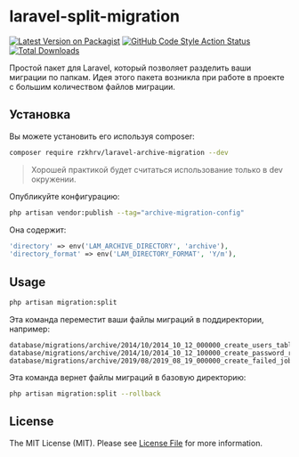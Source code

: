 # laravel-split-migration

[![Latest Version on Packagist](https://img.shields.io/packagist/v/rzkhrv/laravel-archive-migration.svg?style=flat-square)](https://packagist.org/packages/rzkhrv/laravel-archive-migration)
[![GitHub Code Style Action Status](https://img.shields.io/github/actions/workflow/status/rzkhrv/laravel-archive-migration/fix-php-code-style-issues.yml?branch=main&label=code%20style&style=flat-square)](https://github.com/rzkhrv/laravel-archive-migration/actions?query=workflow%3A"Fix+PHP+code+style+issues"+branch%3Amain)
[![Total Downloads](https://img.shields.io/packagist/dt/rzkhrv/laravel-archive-migration.svg?style=flat-square)](https://packagist.org/packages/rzkhrv/laravel-archive-migration)

Простой пакет для Laravel, который позволяет разделить ваши миграции по папкам. 
Идея этого пакета возникла при работе в проекте с большим количеством файлов миграции.

## Установка

Вы можете установить его используя composer:
```bash
composer require rzkhrv/laravel-archive-migration --dev
```

> Хорошей практикой будет считаться использование только в dev окружении.

Опубликуйте конфигурацию:
```bash
php artisan vendor:publish --tag="archive-migration-config"
```

Она содержит:
```php
'directory' => env('LAM_ARCHIVE_DIRECTORY', 'archive'),
'directory_format' => env('LAM_DIRECTORY_FORMAT', 'Y/m'),
```

## Usage

```bash
php artisan migration:split
```
Эта команда переместит ваши файлы миграций в поддиректории, например:
```
database/migrations/archive/2014/10/2014_10_12_000000_create_users_table.php
database/migrations/archive/2014/10/2014_10_12_100000_create_password_reset_tokens_table.php
database/migrations/archive/2019/08/2019_08_19_000000_create_failed_jobs_table.php
```

Эта команда вернет файлы миграций в базовую директорию:
```bash
php artisan migration:split --rollback
```

## License

The MIT License (MIT). Please see [License File](LICENSE.md) for more information.
